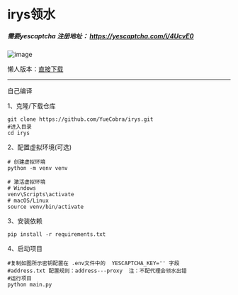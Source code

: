 # irys领水

##### 需要yescaptcha  注册地址： https://yescaptcha.com/i/4UcvE0
![image](https://github.com/user-attachments/assets/033043af-4481-4d6a-aa34-1faf65844c90)

懒人版本：[直接下载](https://github.com/YueCobra/irys/releases/tag/1.0)

---------------------------------------------------------------------------------------------

自己编译

1、克隆/下载仓库

```
git clone https://github.com/YueCobra/irys.git
#进入目录
cd irys
```

2、配置虚拟环境(可选)

```
# 创建虚拟环境
python -m venv venv

# 激活虚拟环境
# Windows
venv\Scripts\activate
# macOS/Linux
source venv/bin/activate
```

3、安装依赖

```
pip install -r requirements.txt
```

4、启动项目

```
#复制如图所示密钥配置在 .env文件中的  YESCAPTCHA_KEY='' 字段
#address.txt 配置规则：address---proxy  注：不配代理会领水出错
#运行项目 
python main.py
```
